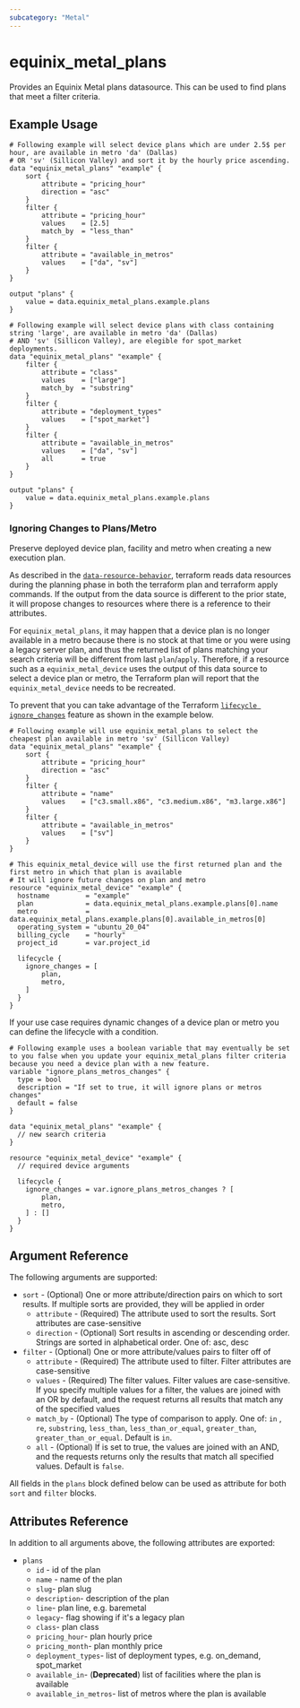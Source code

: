 ```yaml
---
subcategory: "Metal"
---
```


# equinix_metal_plans

Provides an Equinix Metal plans datasource. This can be used to find plans that meet a filter criteria.

## Example Usage

```hcl
# Following example will select device plans which are under 2.5$ per hour, are available in metro 'da' (Dallas)
# OR 'sv' (Sillicon Valley) and sort it by the hourly price ascending.
data "equinix_metal_plans" "example" {
    sort {
        attribute = "pricing_hour"
        direction = "asc"
    }
    filter {
        attribute = "pricing_hour"
        values    = [2.5]
        match_by  = "less_than"
    }
    filter {
        attribute = "available_in_metros"
        values    = ["da", "sv"]
    }
}

output "plans" {
    value = data.equinix_metal_plans.example.plans
}
```

```hcl
# Following example will select device plans with class containing string 'large', are available in metro 'da' (Dallas)
# AND 'sv' (Sillicon Valley), are elegible for spot_market deployments.
data "equinix_metal_plans" "example" {
    filter {
        attribute = "class"
        values    = ["large"]
        match_by  = "substring"
    }
    filter {
        attribute = "deployment_types"
        values    = ["spot_market"]
    }
    filter {
        attribute = "available_in_metros"
        values    = ["da", "sv"]
        all       = true
    }
}

output "plans" {
    value = data.equinix_metal_plans.example.plans
}
```

### Ignoring Changes to Plans/Metro

Preserve deployed device plan, facility and metro when creating a new execution plan.

As described in the [`data-resource-behavior`](https://www.terraform.io/language/data-sources#data-resource-behavior), terraform reads data resources during the planning phase in both the terraform plan and terraform apply commands. If the output from the data source is different to the prior state, it will propose changes to resources where there is a reference to their attributes.

For `equinix_metal_plans`, it may happen that a device plan is no longer available in a metro because there is no stock at that time or you were using a legacy server plan, and thus the returned list of plans matching your search criteria will be different from last `plan`/`apply`. Therefore, if a resource such as a `equinix_metal_device` uses the output of this data source to select a device plan or metro, the Terraform plan will report that the `equinix_metal_device` needs to be recreated.

To prevent that you can take advantage of the Terraform [`lifecycle ignore_changes`](https://www.terraform.io/language/meta-arguments/lifecycle#ignore_changes) feature as shown in the example below.

```hcl
# Following example will use equinix_metal_plans to select the cheapest plan available in metro 'sv' (Sillicon Valley)
data "equinix_metal_plans" "example" {
    sort {
        attribute = "pricing_hour"
        direction = "asc"
    }
    filter {
        attribute = "name"
        values    = ["c3.small.x86", "c3.medium.x86", "m3.large.x86"]
    }
    filter {
        attribute = "available_in_metros"
        values    = ["sv"]
    }
}

# This equinix_metal_device will use the first returned plan and the first metro in which that plan is available
# It will ignore future changes on plan and metro
resource "equinix_metal_device" "example" {
  hostname         = "example"
  plan             = data.equinix_metal_plans.example.plans[0].name
  metro            = data.equinix_metal_plans.example.plans[0].available_in_metros[0]
  operating_system = "ubuntu_20_04"
  billing_cycle    = "hourly"
  project_id       = var.project_id

  lifecycle {
    ignore_changes = [
        plan,
        metro,
    ]
  }
}
```

If your use case requires dynamic changes of a device plan or metro you can define the lifecycle with a condition.

```hcl
# Following example uses a boolean variable that may eventually be set to you false when you update your equinix_metal_plans filter criteria because you need a device plan with a new feature.
variable "ignore_plans_metros_changes" {
  type = bool
  description = "If set to true, it will ignore plans or metros changes"
  default = false
}

data "equinix_metal_plans" "example" {
  // new search criteria
}

resource "equinix_metal_device" "example" {
  // required device arguments

  lifecycle {
    ignore_changes = var.ignore_plans_metros_changes ? [
        plan,
        metro,
    ] : []
  }
}
```

## Argument Reference

The following arguments are supported:

* `sort` - (Optional) One or more attribute/direction pairs on which to sort results. If multiple
sorts are provided, they will be applied in order
  - `attribute` - (Required) The attribute used to sort the results. Sort attributes are case-sensitive
  - `direction` - (Optional) Sort results in ascending or descending order. Strings are sorted in alphabetical order. One of: asc, desc
* `filter` - (Optional) One or more attribute/values pairs to filter off of
  - `attribute` - (Required) The attribute used to filter. Filter attributes are case-sensitive
  - `values` - (Required) The filter values. Filter values are case-sensitive. If you specify multiple values for a filter, the values are joined with an OR by default, and the request returns all results that match any of the specified values
  - `match_by` - (Optional) The type of comparison to apply. One of: `in` , `re`, `substring`, `less_than`, `less_than_or_equal`, `greater_than`, `greater_than_or_equal`. Default is `in`.
  - `all` - (Optional) If is set to true, the values are joined with an AND, and the requests returns only the results that match all specified values. Default is `false`.

All fields in the `plans` block defined below can be used as attribute for both `sort` and `filter` blocks.

## Attributes Reference

In addition to all arguments above, the following attributes are exported:

* `plans`
  - `id` - id of the plan
  - `name` - name of the plan
  - `slug`- plan slug
  - `description`- description of the plan
  - `line`- plan line, e.g. baremetal
  - `legacy`- flag showing if it's a legacy plan
  - `class`- plan class
  - `pricing_hour`- plan hourly price
  - `pricing_month`- plan monthly price
  - `deployment_types`- list of deployment types, e.g. on_demand, spot_market
  - `available_in`- (**Deprecated**) list of facilities where the plan is available
  - `available_in_metros`- list of metros where the plan is available

